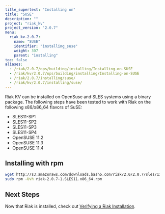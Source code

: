 ```yaml
---
title_supertext: "Installing on"
title: "SUSE"
description: ""
project: "riak_kv"
project_version: "2.0.7"
menu:
  riak_kv-2.0.7:
    name: "SUSE"
    identifier: "installing_suse"
    weight: 307
    parent: "installing"
toc: false
aliases:
  - /riak/2.0.7/ops/building/installing/Installing-on-SUSE
  - /riak/kv/2.0.7/ops/building/installing/Installing-on-SUSE
  - /riak/2.0.7/installing/suse/
  - /riak/kv/2.0.7/installing/suse/
---
```


[install verify]: /riak/kv/2.0.7/setup/installing/verify

Riak KV can be installed on OpenSuse and SLES systems using a binary package. The following steps have been tested to work with Riak on
the following x86/x86_64 flavors of SuSE:

* SLES11-SP1
* SLES11-SP2
* SLES11-SP3
* SLES11-SP4
* OpenSUSE 11.2
* OpenSUSE 11.3
* OpenSUSE 11.4

## Installing with rpm

```bash
wget http://s3.amazonaws.com/downloads.basho.com/riak/2.0/2.0.7/sles/11/riak-2.0.7-1.SLES11.x86_64.rpm
sudo rpm -Uvh riak-2.0.7-1.SLES11.x86_64.rpm
```

## Next Steps

Now that Riak is installed, check out [Verifying a Riak Installation][install verify].
